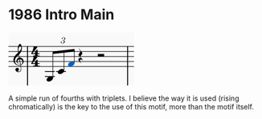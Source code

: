 # 1986 Intro Main

![alt text](1986Ganon.png)

A simple run of fourths with triplets. I believe the way it is used (rising chromatically) is the key to the use of this motif, more than the motif itself.